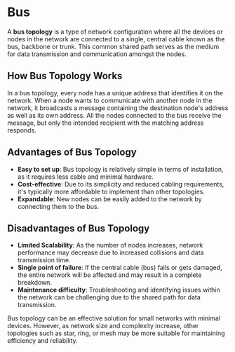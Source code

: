 # Bus

A **bus topology** is a type of network configuration where all the devices or nodes in the network are connected to a single, central cable known as the bus, backbone or trunk. This common shared path serves as the medium for data transmission and communication amongst the nodes. 

## How Bus Topology Works

In a bus topology, every node has a unique address that identifies it on the network. When a node wants to communicate with another node in the network, it broadcasts a message containing the destination node's address as well as its own address. All the nodes connected to the bus receive the message, but only the intended recipient with the matching address responds.

## Advantages of Bus Topology

- **Easy to set up**: Bus topology is relatively simple in terms of installation, as it requires less cable and minimal hardware.
- **Cost-effective**: Due to its simplicity and reduced cabling requirements, it's typically more affordable to implement than other topologies.
- **Expandable**: New nodes can be easily added to the network by connecting them to the bus.

## Disadvantages of Bus Topology

- **Limited Scalability**: As the number of nodes increases, network performance may decrease due to increased collisions and data transmission time.
- **Single point of failure**: If the central cable (bus) fails or gets damaged, the entire network will be affected and may result in a complete breakdown.
- **Maintenance difficulty**: Troubleshooting and identifying issues within the network can be challenging due to the shared path for data transmission.

Bus topology can be an effective solution for small networks with minimal devices. However, as network size and complexity increase, other topologies such as star, ring, or mesh may be more suitable for maintaining efficiency and reliability.
